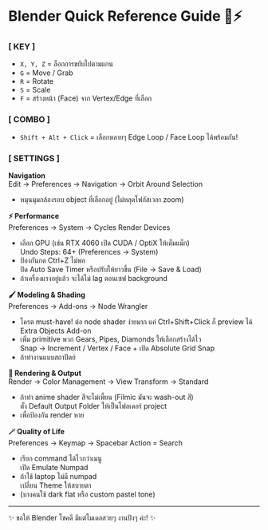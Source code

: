 # Blender Quick Reference Guide 🎨⚡

### [ KEY ]

- `X, Y, Z` = ล็อกการขยับไปตามแกน  
- `G` = Move / Grab  
- `R` = Rotate  
- `S` = Scale  
- `F` = สร้างหน้า (Face) จาก Vertex/Edge ที่เลือก  

### [ COMBO ]

- `Shift + Alt + Click` = เลือกหลายๆ Edge Loop / Face Loop ได้พร้อมกัน!  

### [ SETTINGS ]

**Navigation**  
Edit → Preferences → Navigation → Orbit Around Selection  
- หมุนมุมกล้องรอบ object ที่เลือกอยู่ (ไม่หลุดโฟกัสเวลา zoom)  

**⚡ Performance**  
Preferences → System → Cycles Render Devices  
- เลือก GPU (เช่น RTX 4060 เปิด CUDA / OptiX ให้เต็มแม็ก)  
Undo Steps: 64+ (Preferences → System)  
- ป้องกันกด Ctrl+Z ไม่พอ  
ปิด Auto Save Timer หรือปรับให้ยาวขึ้น (File → Save & Load)  
- ถ้าเครื่องแรงอยู่แล้ว จะได้ไม่ lag ตอนเซฟ background  

**🖌️ Modeling & Shading**  
Preferences → Add-ons → Node Wrangler  
- โครต must-have! ต่อ node shader ง่ายมาก แค่ Ctrl+Shift+Click ก็ preview ได้  
Extra Objects Add-on  
- เพิ่ม primitive พวก Gears, Pipes, Diamonds ให้เลือกสร้างได้ไว  
Snap → Increment / Vertex / Face + เปิด Absolute Grid Snap  
- ถ้าทำงานแบบสถาปัตย์  

**🎥 Rendering & Output**  
Render → Color Management → View Transform → Standard  
- ถ้าทำ anime shader สีจะไม่เพี้ยน (Filmic มันจะ wash-out สี)  
ตั้ง Default Output Folder ให้เป็นโฟลเดอร์ project  
- เพื่อป้องกัน render หาย  

**🪄 Quality of Life**  
Preferences → Keymap → Spacebar Action = Search  
- เรียก command ได้ไวกว่าเมนู  
เปิด Emulate Numpad  
- ถ้าใช้ laptop ไม่มี numpad  
เปลี่ยน Theme ให้สบายตา  
- (บางคนใช้ dark flat หรือ custom pastel tone)  

---

✨ ขอให้ Blender โชคดี มีแต่โมเดลสวยๆ งานปังๆ ค่ะ! ✨  
